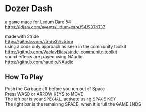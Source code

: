 # Dozer Dash
a game made for Ludum Dare 54   
https://ldjam.com/events/ludum-dare/54/$374737

made with Stride  
https://github.com/stride3d/stride  
using a code only approach as seen in the community toolkit  
https://github.com/VaclavElias/stride-community-toolkit  
sound effects are played using NAudio  
https://github.com/naudio/NAudio

## How To Play

Push the Garbage off before you run out of Space  
Press WASD or ARROW KEYS to MOVE  
The left bar is your SPECIAL, activate using SPACE KEY  
The right bar is the remaining SPACE, when it is full the GAME ENDS  